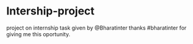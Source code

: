 # Intership-project
 project on internship task  given by @Bharatinter  thanks #bharatinter for giving me this oportunity. 

